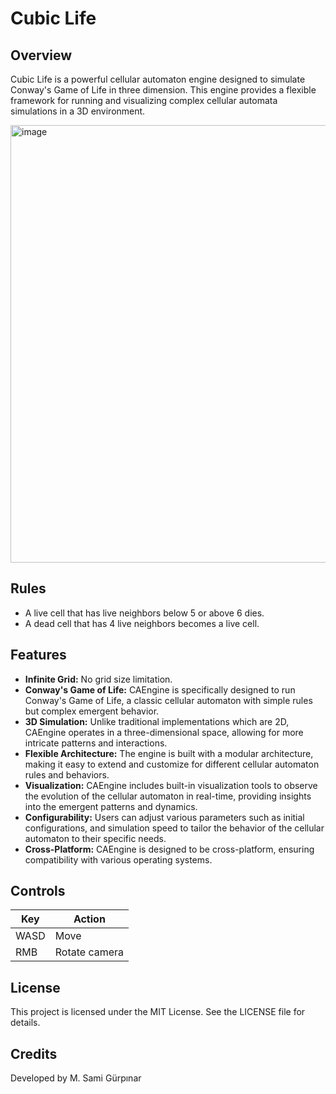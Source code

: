 # Cubic Life
## Overview
Cubic Life is a powerful cellular automaton engine designed to simulate Conway's Game of Life in three dimension. This engine provides a flexible framework for running and visualizing complex cellular automata simulations in a 3D environment.

<img src="assets/screenshot.gif" alt="image" width="700" height="auto">

## Rules
+ A live cell that has live neighbors below 5 or above 6 dies.
+ A dead cell that has 4 live neighbors becomes a live cell.

## Features
+ **Infinite Grid:** No grid size limitation.
+ **Conway's Game of Life:** CAEngine is specifically designed to run Conway's Game of Life, a classic cellular automaton with simple rules but complex emergent behavior.
+ **3D Simulation:** Unlike traditional implementations which are 2D, CAEngine operates in a three-dimensional space, allowing for more intricate patterns and interactions.
+ **Flexible Architecture:** The engine is built with a modular architecture, making it easy to extend and customize for different cellular automaton rules and behaviors.
+ **Visualization:** CAEngine includes built-in visualization tools to observe the evolution of the cellular automaton in real-time, providing insights into the emergent patterns and dynamics.
+ **Configurability:** Users can adjust various parameters such as initial configurations, and simulation speed to tailor the behavior of the cellular automaton to their specific needs.
+ **Cross-Platform:** CAEngine is designed to be cross-platform, ensuring compatibility with various operating systems.
## Controls
| Key  | Action        |
|------|---------------|
| WASD | Move          |
| RMB  | Rotate camera |

## License
This project is licensed under the MIT License. See the LICENSE file for details.

## Credits
Developed by M. Sami Gürpınar
